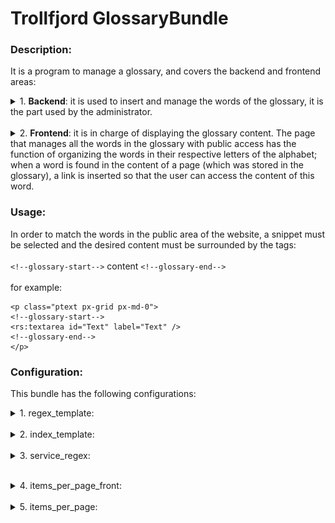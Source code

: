 Trollfjord GlossaryBundle
========================================

### Description:

It is a program to manage a glossary, and covers the backend and frontend areas:
<details>
<summary markdown="span">1. <b>Backend</b>: it is used to insert and manage the words of the glossary, it is the part used by the administrator.</summary>

![alt text](./Z_img/dashboard_c.png "Dashboard")
![alt text](./Z_img/dashboard_a.png "Dashboard")
![alt text](./Z_img/dashboard_b.png "Dashboard")

</details>
<br>
<details>
<summary markdown="span">2. <b>Frontend</b>: it is in charge of displaying the glossary content.  The page that manages all the words in the glossary with public access has the function of organizing the words in their respective letters of the alphabet; when a word is found in the content of a page (which was stored in the glossary), a link is inserted so that the user can access the content of this word.</summary>

#### Glossary page:

![alt text](./Z_img/word_list.png "Dashboard")
![alt text](./Z_img/detail.png "Dashboard")

#### Word replacement:

1. Desktop view:<br>
   <br>
   ![alt text](./Z_img/desktop.png "Dashboard")
   <br>
   <br>
2. Mobile view:<br>
   <br>

![alt text][mobile]

[mobile]: ./Z_img/mobile.png "Dashboard"
   </details>

### Usage:
In order to match the words in the public area of the website, a snippet must be selected and the desired content must be surrounded by the tags:
 <br><br>`<!--glossary-start-->`
content 
`<!--glossary-end-->`
<br>
<br>
for example:

```
<p class="ptext px-grid px-md-0">
<!--glossary-start-->
<rs:textarea id="Text" label="Text" />
<!--glossary-end-->
</p>
```

### Configuration:

This bundle has the following configurations:
<details>
<summary markdown="span">1. regex_template:</summary> 

This is the template that is responsible for displaying the word in the frontend. 
When a word is found in text, that is saved in the table Glossary, it will be displayed using this template. It is displayed in the form of a link. The default current template is: <br>
'glossary-link-simple.html.twig'.
<br>
This is a simple HTML link. But there is a template that has a Vue component, and it is ready to go(see the pictures above under Frontend->Word replacement) and the name is:
'glossary-link.html.twig'. It comes with other components that have to be used: store/glosstore.ts and GlossaryLink.vue.
It has all the functionality to display the contents on the same page where the word is exchanged, it is also responsive for mobile devices, and it only renders the word content when the user clicks the link. <br>
The template variables are:
1. **wordDisplayed**: it is the word that comes from the original content.
2. **isRelatedWord**: bool, ask if is a word that is child from a word saved in the Glossary table.
3. **word**: it comes from the database.
4. **wordId**: it comes from the database.
5. **slug**: it comes from the database.
6. **image**: id of the image, it comes from the database.
7. **href**: fixed url ready to use.
</details>
<br>
<details>
<summary markdown="span">2. index_template: </summary>

   This configuration is used to exchange the template that is in charge of displaying the Glossary content in the frontend. There are the following variables that can be present in the template(depending of the request):             

1. **letters**: <br>contains the letters of the alphabet and is an array in which each element has the following values:
    1. **key**: <br> This is the letter id, and it is storage in the Glossary table under the variable: **letterGroup**
    2. **value**: <br> This contains the letter changed if this is a german letter.
    3. **display**: <br> Is the letter displayed on the page, and can contain german letters such as: Ä, Ü, Ö
    4. **numberOfWords**: <br> Number of words under this letter stored in the Glossary table


2. **listOfWords**: <br>It is optimized for pagination and is an array with the words found in the Glossary table under
   the letter and each entry contains:
   "id", "word" ,"slug", "relatedWords", "shortDescription", "definition", "image", "theme" and "letterGroup".


3. **word**:  This is the word found in the Glossary table.


4. **wordNotFound**: In case that a word is pass direct to the url, and it is not found.


5. **letterToShow**: Is the word displayed and has the following values:
    1. **valid**: it says if is a valid letter-> if it is in the german alphabet.
    2. **value**:  it stores the value passed in the URL
    3. **numberOfChars**: number of chars that the string contains('A', 'Ae','Oe'...)
    4. **rawValue**: letter that comes from the url


6. **previous**:  It is used for pagination, and uses a variable called 'offset' and performs a mathematical operation
   on it.


7. **next**: It is used for pagination, and uses a variable called 'offset' and performs a mathematical operation on it.

</details>
<br>
<details>
<summary markdown="span">3. service_regex:</summary>

This configuration assigns a service that takes care of the logic of the word exchange in the frontend text.
This service implements an interface: 'RegexServiceInterface.php' this interface receives the content which has all the snippets of a page.</details>

<br>
<details>
<summary markdown="span">4. items_per_page_front:</summary>

Number of items to be displayed in the word list in the frontend, used for the pagination.
Default: 5.
</details>

<br>
<details>
<summary markdown="span">5. items_per_page:</summary>

Number of items to be displayed in the word list in the backend, used for the table pagination.
Default: 5.
</details>


<br>
<br>